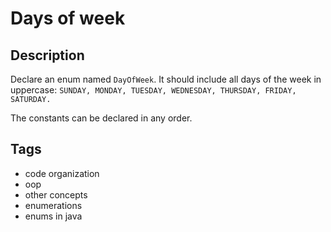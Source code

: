# Days of week

## Description
Declare an enum named `DayOfWeek`. It should include all days of the week in uppercase: `SUNDAY, MONDAY, TUESDAY, WEDNESDAY, THURSDAY, FRIDAY, SATURDAY.`

The constants can be declared in any order.

## Tags
- code organization
- oop
- other concepts
- enumerations
- enums in java
